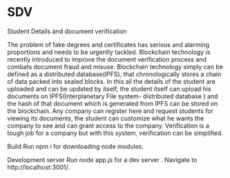 # SDV
Student Details and document verification

The problem of fake degrees and certificates has serious and alarming proportions and needs to be urgently tackled. Blockchain technology is recently introduced to improve the document verification process and combats document fraud and misuse. Blockchain technology simply can be defined as a distributed database(IPFS), that chronologically stores a chain of data packed into sealed blocks. In this all the details of the student are uploaded and can be updated by itself, the student itself can upload his documents on IPFS(Interplanetary File system- distributed database ) and the hash of that document which is generated from IPFS can be stored on the blockchain. Any company can register here and request students for viewing its documents, the student can customize what he wants the company to see and can grant access to the company. Verification is a tough job for a company but with this system, verification can be simplified.

Build
Run npm i for downloading node modules.  

Development server
Run node app.js for a dev server . Navigate to http://localhost:3001/.

 
